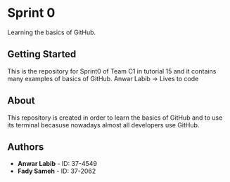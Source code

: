 # Sprint 0
Learning the basics of GitHub.
## Getting Started
This is the repository for Sprint0 of Team C1 in tutorial 15 and it contains many examples of basics of GitHub.
Anwar Labib -> Lives to code
## About
This repository is created in order to learn the basics of GitHub and to use its terminal becasuse nowadays almost all developers use GitHub.
## Authors
* **Anwar Labib** - ID: 37-4549
* **Fady Sameh** - ID: 37-2062
